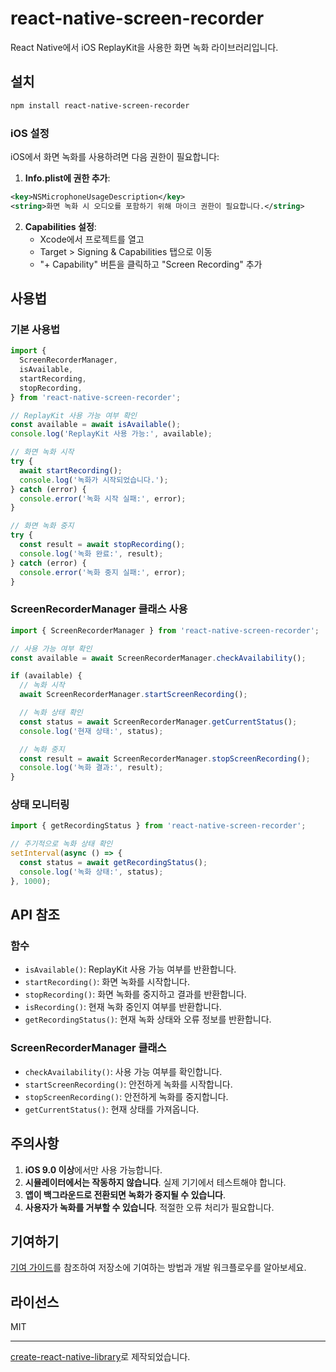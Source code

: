 # react-native-screen-recorder

React Native에서 iOS ReplayKit을 사용한 화면 녹화 라이브러리입니다.

## 설치

```sh
npm install react-native-screen-recorder
```

### iOS 설정

iOS에서 화면 녹화를 사용하려면 다음 권한이 필요합니다:

1. **Info.plist에 권한 추가**:

```xml
<key>NSMicrophoneUsageDescription</key>
<string>화면 녹화 시 오디오를 포함하기 위해 마이크 권한이 필요합니다.</string>
```

2. **Capabilities 설정**:
   - Xcode에서 프로젝트를 열고
   - Target > Signing & Capabilities 탭으로 이동
   - "+ Capability" 버튼을 클릭하고 "Screen Recording" 추가

## 사용법

### 기본 사용법

```js
import {
  ScreenRecorderManager,
  isAvailable,
  startRecording,
  stopRecording,
} from 'react-native-screen-recorder';

// ReplayKit 사용 가능 여부 확인
const available = await isAvailable();
console.log('ReplayKit 사용 가능:', available);

// 화면 녹화 시작
try {
  await startRecording();
  console.log('녹화가 시작되었습니다.');
} catch (error) {
  console.error('녹화 시작 실패:', error);
}

// 화면 녹화 중지
try {
  const result = await stopRecording();
  console.log('녹화 완료:', result);
} catch (error) {
  console.error('녹화 중지 실패:', error);
}
```

### ScreenRecorderManager 클래스 사용

```js
import { ScreenRecorderManager } from 'react-native-screen-recorder';

// 사용 가능 여부 확인
const available = await ScreenRecorderManager.checkAvailability();

if (available) {
  // 녹화 시작
  await ScreenRecorderManager.startScreenRecording();

  // 녹화 상태 확인
  const status = await ScreenRecorderManager.getCurrentStatus();
  console.log('현재 상태:', status);

  // 녹화 중지
  const result = await ScreenRecorderManager.stopScreenRecording();
  console.log('녹화 결과:', result);
}
```

### 상태 모니터링

```js
import { getRecordingStatus } from 'react-native-screen-recorder';

// 주기적으로 녹화 상태 확인
setInterval(async () => {
  const status = await getRecordingStatus();
  console.log('녹화 상태:', status);
}, 1000);
```

## API 참조

### 함수

- `isAvailable()`: ReplayKit 사용 가능 여부를 반환합니다.
- `startRecording()`: 화면 녹화를 시작합니다.
- `stopRecording()`: 화면 녹화를 중지하고 결과를 반환합니다.
- `isRecording()`: 현재 녹화 중인지 여부를 반환합니다.
- `getRecordingStatus()`: 현재 녹화 상태와 오류 정보를 반환합니다.

### ScreenRecorderManager 클래스

- `checkAvailability()`: 사용 가능 여부를 확인합니다.
- `startScreenRecording()`: 안전하게 녹화를 시작합니다.
- `stopScreenRecording()`: 안전하게 녹화를 중지합니다.
- `getCurrentStatus()`: 현재 상태를 가져옵니다.

## 주의사항

1. **iOS 9.0 이상**에서만 사용 가능합니다.
2. **시뮬레이터에서는 작동하지 않습니다**. 실제 기기에서 테스트해야 합니다.
3. **앱이 백그라운드로 전환되면 녹화가 중지될 수 있습니다**.
4. **사용자가 녹화를 거부할 수 있습니다**. 적절한 오류 처리가 필요합니다.

## 기여하기

[기여 가이드](CONTRIBUTING.md)를 참조하여 저장소에 기여하는 방법과 개발 워크플로우를 알아보세요.

## 라이선스

MIT

---

[create-react-native-library](https://github.com/callstack/react-native-builder-bob)로 제작되었습니다.
